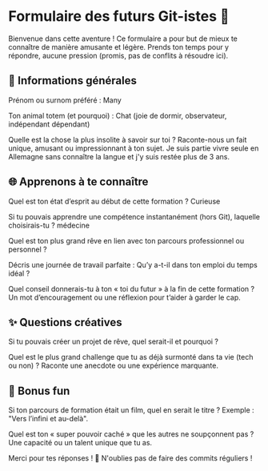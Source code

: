 # Formulaire des futurs Git-istes 🤖

Bienvenue dans cette aventure ! Ce formulaire a pour but de mieux te connaître de manière amusante et légère. Prends ton temps pour y répondre, aucune pression (promis, pas de conflits à résoudre ici).

## 📝 Informations générales

Prénom ou surnom préféré : Many

Ton animal totem (et pourquoi) : Chat (joie de dormir, observateur, indépendant dépendant)

Quelle est la chose la plus insolite à savoir sur toi ? Raconte-nous un fait unique, amusant ou impressionnant à ton sujet.
Je suis partie vivre seule en Allemagne sans connaître la langue et j'y suis restée plus de 3 ans.

## 🌐 Apprenons à te connaître

Quel est ton état d’esprit au début de cette formation ? Curieuse

Si tu pouvais apprendre une compétence instantanément (hors Git), laquelle choisirais-tu ? médecine

Quel est ton plus grand rêve en lien avec ton parcours professionnel ou personnel ?

Décris une journée de travail parfaite : Qu’y a-t-il dans ton emploi du temps idéal ?

Quel conseil donnerais-tu à ton « toi du futur » à la fin de cette formation ? Un mot d’encouragement ou une réflexion pour t’aider à garder le cap.

## ✨ Questions créatives

Si tu pouvais créer un projet de rêve, quel serait-il et pourquoi ?

Quel est le plus grand challenge que tu as déjà surmonté dans ta vie (tech ou non) ? Raconte une anecdote ou une expérience marquante.

## 🎨 Bonus fun

Si ton parcours de formation était un film, quel en serait le titre ? Exemple : "Vers l’infini et au-delà".

Quel est ton « super pouvoir caché » que les autres ne soupçonnent pas ? Une capacité ou un talent unique que tu as.

Merci pour tes réponses ! 🚀 N'oublies pas de faire des commits réguliers ! 

